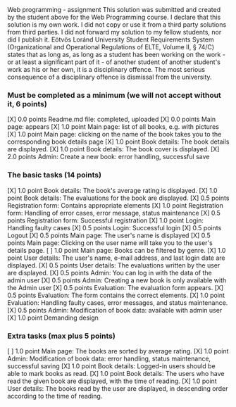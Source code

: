 <Nicolas Nino Lozano>
<A0T4ZR>
Web programming - assignment
This solution was submitted and created by the student above for the Web Programming course.
I declare that this solution is my own work. I did not copy or use it from a third party
solutions from third parties. I did not forward my solution to my fellow students, nor did I publish it.
Eötvös Loránd University Student Requirements System
(Organizational and Operational Regulations of ELTE, Volume II, § 74/C) states that as long as,
as long as a student has been working on the work - or at least a significant part of it - of another student
of another student's work as his or her own, it is a disciplinary offence.
The most serious consequence of a disciplinary offence is dismissal from the university.

### Must be completed as a minimum (we will not accept without it, 6 points)

[X] 0.0 points Readme.md file: completed, uploaded
[X] 0.0 points Main page: appears
[X] 1.0 point Main page: list of all books, e.g. with pictures
[X] 1.0 point Main page: clicking on the name of the book takes you to the corresponding book details page
[X] 1.0 point Book details: The book details are displayed.
[X] 1.0 point Book details: The book cover is displayed.
[X] 2.0 points Admin: Create a new book: error handling, successful save

### The basic tasks (14 points)
[X] 1.0 point Book details: The book's average rating is displayed.
[X] 1.0 point Book details: The evaluations for the book are displayed.
[X] 0.5 points Registration form: Contains appropriate elements
[X] 1.0 point Registration form: Handling of error cases, error message, status maintenance
[X] 0.5 points Registration form: Successful registration
[X] 1.0 point Login: Handling faulty cases
[X] 0.5 points Login: Successful login
[X] 0.5 points Logout
[X] 0.5 points Main page: The user's name is displayed
[X] 0.5 points Main page: Clicking on the user name will take you to the user's details page.
[ ] 1.0 point Main page: Books can be filtered by genre.
[X] 1.0 point User details: The user's name, e-mail address, and last login date are displayed.
[X] 0.5 points User details: The evaluations written by the user are displayed.
[X] 0.5 points Admin: You can log in with the data of the admin user
[X] 0.5 points Admin: Creating a new book is only available with the Admin user
[X] 0.5 points Evaluation: The evaluation form appears.
[X] 0.5 points Evaluation: The form contains the correct elements.
[X] 1.0 point Evaluation: Handling faulty cases, error messages, and status maintenance.
[X] 0.5 points Admin: Modification of book data: available with admin user
[X] 1.0 point Demanding design

### Extra tasks (max plus 5 points)
[ ] 1.0 point Main page: The books are sorted by average rating.
[X] 1.0 point Admin: Modification of book data: error handling, status maintenance, successful saving
[X] 1.0 point Book details: Logged-in users should be able to mark books as read.
[X] 1.0 point Book details: The users who have read the given book are displayed, with the time of reading.
[X] 1.0 point User details: The books read by the user are displayed, in descending order according to the time of reading.